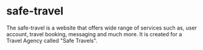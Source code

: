 # safe-travel
The safe-travel is a website that offers wide range of services such as, user account, travel booking, messaging and much more. It is created for a Travel Agency called "Safe Travels".
